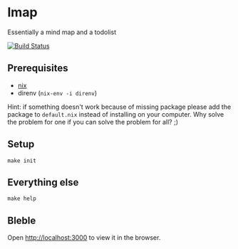 # lmap
Essentially a mind map and a todolist 

[![Build Status](https://cloud.drone.io/api/badges/allgreed/lmap/status.svg)](https://cloud.drone.io/allgreed/lmap)

## Prerequisites
- [nix](https://nixos.org/nix/manual/#chap-installation)
- direnv (`nix-env -i direnv`)

Hint: if something doesn't work because of missing package please add the package to `default.nix` instead of installing on your computer. Why solve the problem for one if you can solve the problem for all? ;)

## Setup
```
make init
```

## Everything else
```
make help
```

## Bleble
Open [http://localhost:3000](http://localhost:3000) to view it in the browser.
